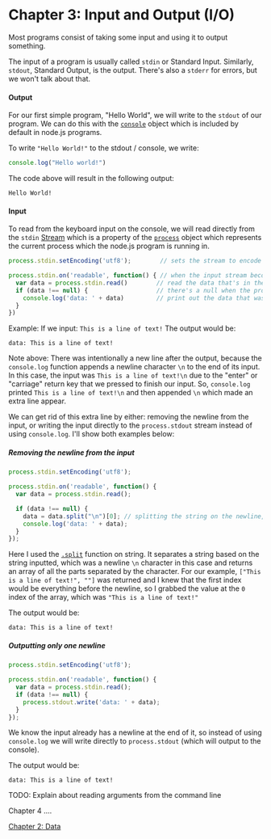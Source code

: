 Chapter 3: Input and Output (I/O)
=============

Most programs consist of taking some input and using it to output something.

The input of a program is usually called ```stdin``` or Standard Input. Similarly, ```stdout```, Standard Output, is the output. There's also a ```stderr``` for errors, but we won't talk about that.

#### Output

For our first simple program, "Hello World", we will write to the ```stdout``` of our program. We can do this with the  [```console```](http://nodejs.org/api/stdio.html) object which is included by default in node.js programs.

To write ```"Hello World!"``` to the stdout / console, we write: 

```javascript
console.log("Hello world!")
```

The code above will result in the following output:

```Hello World!```

#### Input

To read from the keyboard input on the console, we will read directly from the ```stdin``` [Stream](http://nodejs.org/api/stream.html) which is a property of the [```process```](http://nodejs.org/api/process.html) object which represents the current process which the node.js program is running in.

```javascript
process.stdin.setEncoding('utf8');        // sets the stream to encode in standard text values

process.stdin.on('readable', function() { // when the input stream becomes readable, run this function
  var data = process.stdin.read()        // read the data that's in the input stream (the key strokes)
  if (data !== null) {                   // there's a null when the program is first opened, so ignore null values
    console.log('data: ' + data)         // print out the data that was read in
  }
})
```

Example: If we input: ```This is a line of text!``` 
The output would be:

```
data: This is a line of text!   

```

Note above: There was intentionally a new line after the output, because the ```console.log``` function appends a newline character ```\n``` to the end of its input. In this case, the input was ```This is a line of text!\n``` due to the "enter" or "carriage" return key that we pressed to finish our input. So, ```console.log``` printed ```This is a line of text!\n``` and then appended ```\n``` which made an extra line appear. 

We can get rid of this extra line by either: removing the newline from the input, or writing the input directly to the ```process.stdout``` stream instead of using ```console.log```. I'll show both examples below:

##### Removing the newline from the input

```javascript
process.stdin.setEncoding('utf8');

process.stdin.on('readable', function() {
  var data = process.stdin.read();

  if (data !== null) {
    data = data.split("\n")[0]; // splitting the string on the newline, taking everything before the newline (index 0)
    console.log('data: ' + data);
  }
});
```

Here I used the [```.split```](http://www.w3schools.com/jsref/jsref_split.asp) function on string. It separates a string based on the string inputted, which was a newline ```\n``` character in this case and returns an array of all the parts separated by the character. For our example, ```["This is a line of text!", ""]``` was returned and I knew that the first index would be everything before the newline, so I grabbed the value at the ```0``` index of the array, which was ```"This is a line of text!"```

The output would be:
```
data: This is a line of text!   
```

##### Outputting only one newline

```javascript
process.stdin.setEncoding('utf8');

process.stdin.on('readable', function() {
  var data = process.stdin.read();
  if (data !== null) {
    process.stdout.write('data: ' + data);
  }
});
```

We know the input already has a newline at the end of it, so instead of using ```console.log``` we will write directly to ```process.stdout``` (which will output to the console).

The output would be:
```
data: This is a line of text!   
```

TODO: Explain about reading arguments from the command line

Chapter 4 ....

[Chapter 2: Data](chapter2.md)
